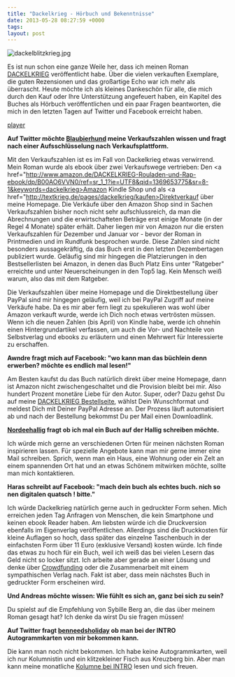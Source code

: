 ```yaml
---
title: "Dackelkrieg - Hörbuch und Bekenntnisse"
date: 2013-05-28 08:27:59 +0000
tags: 
layout: post
---
```

<img src="/content/images/dackelblitzkrieg.jpg" alt="dackelblitzkrieg.jpg" />

Es ist nun schon eine ganze Weile her, dass ich meinen Roman <a href="http://textkrieg.de/pages/dackelkrieg">DACKELKRIEG</a> veröffentlicht habe. Über die vielen verkauften Exemplare, die guten Rezensionen und das großartige Echo war ich mehr als überrascht. Heute möchte ich als kleines Dankeschön für alle, die mich durch den Kauf oder Ihre Unterstützung angefeuert haben, ein Kapitel des Buches als Hörbuch veröffentlichen und ein paar Fragen beantworten, die mich in den letzten Tagen auf Twitter und Facebook erreicht haben.

<script src="/javascripts/jquery.js"></script><script src="/javascripts/widget.js"></script>
<a class="widget" href="https://soundcloud.com/bangpowwww/ada-blitzkrieg-dackelkrieg-h">player</a></p>


**Auf Twitter möchte <a href="https://twitter.com/Blaubierhund/status/337841848758460416">Blaubierhund</a> meine Verkaufszahlen wissen und fragt nach einer Aufsschlüsselung nach Verkaufsplattform.**

Mit den Verkaufszahlen ist es im Fall von Dackelkrieg etwas verwirrend. Mein Roman wurde als ebook über zwei Verkaufswege vertrieben: Den <a href="http://www.amazon.de/DACKELKRIEG-Rouladen-und-Rap-ebook/dp/B00AO6VVN0/ref=sr_1_1?ie=UTF8&qid=1369653775&sr=8-1&keywords=dackelkrieg>Amazon Kindle Shop</a> und als <a href="http://textkrieg.de/pages/dackelkrieg/kaufen>Direktverkauf</a> über meine Homepage. Die Verkäufe über den Amazon Shop sind in Sachen Verkaufszahlen bisher noch nicht sehr aufschlussreich, da man die Abrechnungen und die erwirtschafteten Beträge erst einige Monate (in der Regel 4 Monate) später erhält. Daher liegen mir von Amazon nur die ersten Verkaufszahlen für Dezember und Januar vor - bevor der Roman in Printmedien und im Rundfunk besprochen wurde. Diese Zahlen sind nicht besonders aussagekräftig, da das Buch erst in den letzten Dezembertagen publiziert wurde. Geläufig sind mir hingegen die Platzierungen in den Bestsellerlisten bei Amazon, in denen das Buch Platz Eins unter "Ratgeber" erreichte und unter Neuerscheinungen in den Top5 lag. Kein Mensch weiß warum, also das mit dem Ratgeber.

Die Verkaufszahlen über meine Homepage und die Direktbestellung über PayPal sind mir hingegen geläufig, weil ich bei PayPal Zugriff auf meine Verkäufe habe. Da es mir aber fern liegt zu spekulieren was wohl über Amazon verkauft wurde, werde ich Dich noch etwas vertrösten müssen. Wenn ich die neuen Zahlen (bis April) von Kindle habe, werde ich ohnehin einen Hintergrundartikel verfassen, um auch die Vor- und Nachteile von Selbstverlag und ebooks zu erläutern und einen Mehrwert für Interessierte zu erschaffen.


**Awndre fragt mich auf Facebook: "wo kann man das büchlein denn erwerben? möchte es endlich mal lesen!"**

Am Besten kaufst du das Buch natürlich direkt über meine Homepage, dann ist Amazon nicht zwischengeschaltet und die Provision bleibt bei mir. Also hundert Prozent monetäre Liebe für den Autor. Super, oder? Dazu gehst Du auf meine <a href="http://textkrieg.de/pages/dackelkrieg/kaufen">DACKELKRIEG Bestellseite</a>, wählst Dein Wunschformat und meldest Dich mit Deiner PayPal Adresse an. Der Prozess läuft automatisiert ab und nach der Bestellung bekommst Du per Mail einen Downloadlink.


**<a href="https://twitter.com/Nordseehallig/status/337843115459244032">Nordeehallig</a> fragt ob ich mal ein Buch auf der Hallig schreiben möchte.**

Ich würde mich gerne an verschiedenen Orten für meinen nächsten Roman inspirieren lassen. Für spezielle Angebote kann man mir gerne immer eine Mail schreiben. Sprich, wenn man ein Haus, eine Wohnung oder ein Zelt an einem spannenden Ort hat und an etwas Schönem mitwirken möchte, sollte man mich kontaktieren.


**Haras schreibt auf Facebook: "mach dein buch als echtes buch. nich so nen digitalen quatsch ! bitte."**

Ich würde Dackelkrieg natürlich gerne auch in gedruckter Form sehen. Mich erreichen jeden Tag Anfragen von Menschen, die kein Smartphone und keinen ebook Reader haben. Am liebsten würde ich die Druckversion ebenfalls im Eigenverlag veröffentlichen. Allerdings sind die Druckkosten für kleine Auflagen so hoch, dass später das einzelne Taschenbuch in der einfachsten Form über 11 Euro (exklusive Versand) kosten würde. Ich finde das etwas zu hoch für ein Buch, weil ich weiß das bei vielen Lesern das Geld nicht so locker sitzt. Ich arbeite aber gerade an einer Lösung und denke über <a href="http://de.wikipedia.org/wiki/Crowdfunding">Crowdfunding</a> oder die Zusammenarbeit mit einem sympathischen Verlag nach. Fakt ist aber, dass mein nächstes Buch in gedruckter Form erscheinen wird.


**Und Andreas möchte wissen: Wie fühlt es sich an, ganz bei sich zu sein?**

Du spielst auf die Empfehlung von Sybille Berg an, die das über meinem Roman gesagt hat? Ich denke da wirst Du sie fragen müssen!


**Auf Twitter fragt <a href="https://twitter.com/benneedsholiday/status/337846833223172096">benneedsholiday</a> ob man bei der INTRO Autogrammkarten von mir bekommen kann.**

Die kann man noch nicht bekommen. Ich habe keine Autogrammkarten, weil ich nur Kolumnistin und ein klitzekleiner Fisch aus Kreuzberg bin. Aber man kann meine monatliche <a href="http://www.intro.de/autor/Ada%20Blitzkrieg">Kolumne bei INTRO</a> lesen und sich freuen. 
